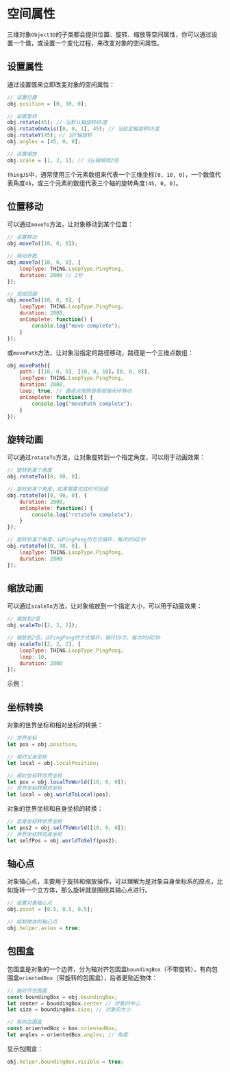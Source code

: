 # 空间属性
<!-- transform -->

三维对象`Object3D`的子类都会提供位置、旋转、缩放等空间属性，你可以通过设置一个值，或设置一个变化过程，来改变对象的空间属性。

## 设置属性
通过设置值来立即改变对象的空间属性：
```javascript
// 设置位置
obj.position = [0, 10, 0];

// 设置旋转
obj.rotate(45); // 沿默认轴旋转45度
obj.rotateOnAxis([0, 0, 1], 45); // 沿给定轴旋转45度
obj.rotateY(45); // 沿Y轴旋转
obj.angles = [45, 0, 0];

// 设置缩放
obj.scale = [1, 2, 1]; // 沿y轴缩放2倍
```
`ThingJS`中，通常使用三个元素数组来代表一个三维坐标`[0, 10, 0]`，一个数值代表角度`45`，或三个元素的数组代表三个轴的旋转角度`[45, 0, 0]`。

## 位置移动
可以通过`moveTo`方法，让对象移动到某个位置：
```javascript
// 设置移动
obj.moveTo([10, 0, 0]);

// 移动参数
obj.moveTo([10, 0, 0], {
    loopType: THING.LoopType.PingPong,
    duration: 2000 // 2秒
});

// 完成回調
obj.moveTo([10, 0, 0], {
    loopType: THING.LoopType.PingPong,
    duration: 2000,
    onComplete: function() {
        console.log("move complete");
    }
});
```

或`movePath`方法，让对象沿指定的路径移动，路径是一个三维点数组：
```javascript
obj.movePath({
    path: [[10, 0, 0], [10, 0, 10]，[0, 0, 0]],
    loopType: THING.LoopType.PingPong,
    duration: 2000,
    loop: true, // 路径点按照首尾相接闭环移动
    onComplete: function() {
        console.log("movePath complete");
    }    
});
```

## 旋转动画
可以通过`rotateTo`方法，让对象旋转到一个指定角度，可以用于动画效果：
```javascript
// 旋转到某个角度
obj.rotateTo([0, 90, 0];

// 旋转到某个角度，如果需要完成时可回调
obj.rotateTo([0, 90, 0], {
    duration: 2000,
    onComplete: function() {
        console.log("rotateTo complete");
    }    
});

// 旋转到某个角度，以PingPong的方式循环，每次时间2秒
obj.rotateTo([0, 90, 0], {
    loopType: THING.LoopType.PingPong,
    duration: 2000
});
```

## 缩放动画
可以通过`scaleTo`方法，让对象缩放到一个指定大小，可以用于动画效果：
```javascript
// 缩放到2倍
obj.scaleTo([2, 2, 2]);

// 缩放到2倍，以PingPong的方式循环，循环10次，每次时间2秒
obj.scaleTo([2, 2, 2], {
    loopType: THING.LoopType.PingPong,
    loop: 10,
    duration: 2000
});
```

示例：
<playground src="object_transform.js"></playground>

## 坐标转换
对象的世界坐标和相对坐标的转换：
```javascript
// 世界坐标
let pos = obj.position;

// 相对父亲坐标
let local = obj.localPosition;

// 相对坐标转世界坐标
let pos = obj.localToWorld([10, 0, 0]);
// 世界坐标转相对坐标
let local = obj.worldToLocal(pos);
```
对象的世界坐标和自身坐标的转换：
```javascript
// 自身坐标转世界坐标
let pos2 = obj.selfToWorld([10, 0, 0]);
// 世界坐标转自身坐标
let selfPos = obj.worldToSelf(pos2);
```

## 轴心点
对象轴心点，主要用于旋转和缩放操作，可以理解为是对象自身坐标系的原点，比如旋转一个立方体，那么旋转就是围绕其轴心点进行。
```javascript
// 设置对象轴心点
obj.pivot = [0.5, 0.5, 0.5];

// 绘制物体的轴心点
obj.helper.axies = true;
```

## 包围盒
包围盒是对象的一个边界，分为轴对齐包围盒`boundingBox`（不带旋转），有向包围盒`orientedBox`（带旋转的包围盒），后者更贴近物体：
```javascript
// 轴对齐包围盒
const boundingBox = obj.boundingBox;
let center = boundingBox.center // 对象的中心
let size = boundingBox.size; // 对象的大小

// 有向包围盒
const orientedBox = box.orientedBox;
let angles = orientedBox.angles; // 角度
```
显示包围盒：
```javascript
obj.helper.boundingBox.visible = true;
```

